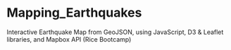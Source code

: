 # Mapping_Earthquakes
Interactive Earthquake Map from GeoJSON, using JavaScript, D3 &amp; Leaflet libraries, and Mapbox API (Rice Bootcamp)
